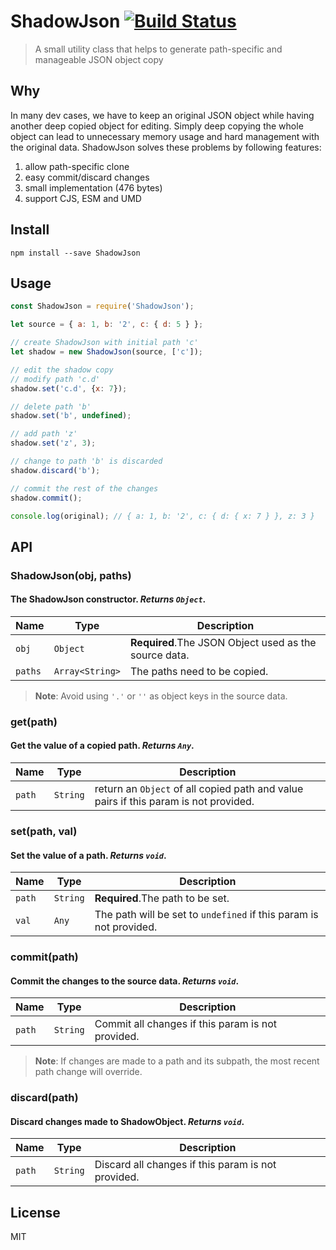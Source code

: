 # ShadowJson [![Build Status](https://travis-ci.org/yuanfux/ShadowJson.svg?branch=master)](https://travis-ci.org/yuanfux/ShadowJson)
> A small utility class that helps to generate path-specific and manageable JSON object copy

## Why
In many dev cases, we have to keep an original JSON object while having another deep copied object for editing. Simply deep copying the whole object can lead to unnecessary memory usage and hard management with the original data. ShadowJson solves these problems by following features: 
1. allow path-specific clone
2. easy commit/discard changes
4. small implementation (476 bytes)
3. support CJS, ESM and UMD

## Install

`npm install --save ShadowJson`

## Usage

```javascript
const ShadowJson = require('ShadowJson');

let source = { a: 1, b: '2', c: { d: 5 } };

// create ShadowJson with initial path 'c'
let shadow = new ShadowJson(source, ['c']);

// edit the shadow copy
// modify path 'c.d'
shadow.set('c.d', {x: 7});

// delete path 'b'
shadow.set('b', undefined);

// add path 'z'
shadow.set('z', 3);

// change to path 'b' is discarded
shadow.discard('b');

// commit the rest of the changes
shadow.commit();

console.log(original); // { a: 1, b: '2', c: { d: { x: 7 } }, z: 3 }
```

## API
### ShadowJson(obj, paths)
#### The ShadowJson constructor. _Returns `Object`_.

Name | Type | Description
--- | --- | ---
`obj` | `Object` | **Required**.The JSON Object used as the source data.
`paths` | `Array<String>` | The paths need to be copied.

> **Note**: Avoid using `'.'` or `''` as object keys in the source data.

### get(path)
#### Get the value of a copied path. _Returns `Any`_.

Name | Type | Description
--- | --- | ---
`path` | `String` | return an `Object` of all copied path and value pairs if this param is not provided.

### set(path, val)
#### Set the value of a path. _Returns `void`_.

Name | Type | Description
--- | --- | ---
`path` | `String` | **Required**.The path to be set.
`val` | `Any` | The path will be set to `undefined` if this param is not provided.

### commit(path)
#### Commit the changes to the source data. _Returns `void`_.

Name | Type | Description
--- | --- | ---
`path` | `String` | Commit all changes if this param is not provided.

> **Note**: If changes are made to a path and its subpath, the most recent path change will override.

### discard(path)
#### Discard changes made to ShadowObject. _Returns `void`_.

Name | Type | Description
--- | --- | ---
`path` | `String` | Discard all changes if this param is not provided.

## License
MIT